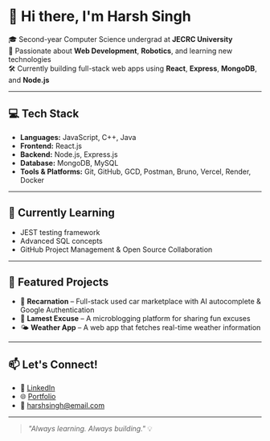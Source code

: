 # 👋 Hi there, I'm Harsh Singh

🎓 Second-year Computer Science undergrad at **JECRC University**  
🚀 Passionate about **Web Development**, **Robotics**, and learning new technologies  
🛠️ Currently building full-stack web apps using **React**, **Express**, **MongoDB**, and **Node.js**

---

## 💻 Tech Stack
- **Languages:** JavaScript, C++, Java  
- **Frontend:** React.js  
- **Backend:** Node.js, Express.js  
- **Database:** MongoDB, MySQL  
- **Tools & Platforms:** Git, GitHub, GCD, Postman, Bruno, Vercel, Render, Docker

---

## 🌱 Currently Learning
- JEST testing framework  
- Advanced SQL concepts  
- GitHub Project Management & Open Source Collaboration

---

## 📌 Featured Projects
- 🔧 **Recarnation** – Full-stack used car marketplace with AI autocomplete & Google Authentication  
- 📝 **Lamest Excuse** – A microblogging platform for sharing fun excuses  
- 🌤️ **Weather App** – A web app that fetches real-time weather information

---

## 📫 Let's Connect!
- 💼 [LinkedIn](https://www.linkedin.com/in/harsh-s-profile/) <!-- Replace with your real link -->
- 🌐 [Portfolio](https://your-portfolio-url.com) <!-- Replace if available -->
- 📧 harshsingh@email.com <!-- Replace with your actual email -->

---

> _"Always learning. Always building."_ 💡
